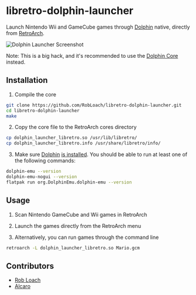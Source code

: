 # libretro-dolphin-launcher

Launch Nintendo Wii and GameCube games through [Dolphin](https://dolphin-emu.org) native, directly from [RetroArch](http://www.libretro.com/).

![Dolphin Launcher Screenshot](screenshot.jpg)

Note: This is a big hack, and it's recommended to use the [Dolphin Core](https://github.com/libretro/dolphin) instead.

## Installation

1. Compile the core
  ``` bash
  git clone https://github.com/RobLoach/libretro-dolphin-launcher.git
  cd libretro-dolphin-launcher
  make
  ```

2. Copy the core file to the RetroArch cores directory
  ``` bash
  cp dolphin_launcher_libretro.so /usr/lib/libretro/
  cp dolphin_launcher_libretro.info /usr/share/libretro/info/
  ```

3. Make sure [Dolphin](http://dolphin-emu.org) [is installed](https://dolphin-emu.org/download/?ref=btn). You should be able to run at least one of the following commands:
  ``` bash
  dolphin-emu --version
  dolphin-emu-nogui --version
  flatpak run org.DolphinEmu.dolphin-emu --version
  ```

## Usage

1. Scan Nintendo GameCube and Wii games in RetroArch

2. Launch the games directly from the RetroArch menu

3. Alternatively, you can run games through the command line
  ``` bash
  retroarch -L dolphin_launcher_libretro.so Mario.gcm
  ```

## Contributors

- [Rob Loach](http://github.com/robloach)
- [Alcaro](https://github.com/Alcaro)
